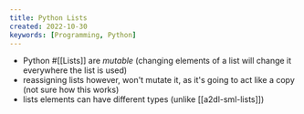 ```yaml
---
title: Python Lists
created: 2022-10-30
keywords: [Programming, Python]
---
```


- Python #[[Lists]] are _mutable_ (changing elements of a list will change it everywhere the list is used)
- reassigning lists however, won't mutate it, as it's going to act like a copy (not sure how this works)
- lists elements can have different types (unlike [[a2dl-sml-lists]])
